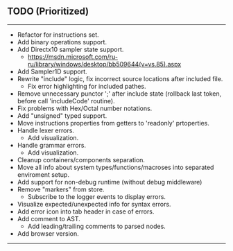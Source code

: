 ## TODO (Prioritized)
***
+ Refactor for instructions set.
+ Add binary operations support.
+ Add Directx10 sampler state support.
    - https://msdn.microsoft.com/ru-ru/library/windows/desktop/bb509644(v=vs.85).aspx
+ Add Sampler1D support.
+ Rewrite "include" logic, fix incorrect source locations after included file.
    - Fix error highlighting for included pathes.
+ Remove unnecessary punctor ';' after include state (rollback last token, before call 'includeCode' routine).
+ Fix problems with Hex/Octal number notations.
+ Add "unsigned" typed support. 
+ Move instructions properties from getters to 'readonly' prtoperties.
+ Handle lexer errors.
    - Add visualization.
+ Handle grammar errors.
    - Add visualization.
+ Cleanup containers/components separation.
+ Move all info about system types/functions/macroses into separated enviroment setup.
+ Add support for non-debug runtime (without debug middleware)
+ Remove "markers" from store.
    - Subscribe to the logger events to display errors.
+ Visualize expected/unexpected info for syntax errors.
+ Add error icon into tab header in case of errors.
+ Add comment to AST.
    - Add leading/trailing comments to parsed nodes.
+ Add browser version.

***